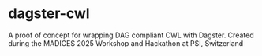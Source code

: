 # dagster-cwl
A proof of concept for wrapping DAG compliant CWL with Dagster.  Created during the MADICES 2025 Workshop and Hackathon at PSI, Switzerland
